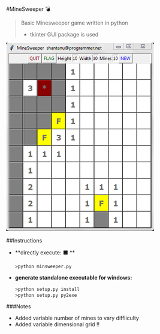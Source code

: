 #MineSweeper :bomb:
>Basic Minesweeper game written in python
> * tkinter GUI package is used

![screenshot](./screenshots/screenshot.png)

##Instructions
* **directly execute: :black_large_square: **
  ```
  >python minsweeper.py
  ```
* **generate standalone executable for windows:**
  ```
  >python setup.py install
  >python setup.py py2exe
  ```
###Notes
* Added variable number of mines to vary diffiiculty
* Added variable dimensional grid :bangbang:
